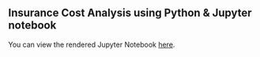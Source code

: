 ## Insurance Cost Analysis using Python & Jupyter notebook

You can view the rendered Jupyter Notebook [here](https://github.com/Muthaln1/Insurance-cost-analysis/blob/main/Predicting%20Insurance%20Costs.md).
